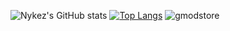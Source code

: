 ![Nykez's GitHub stats](https://github-readme-stats.vercel.app/api?username=nykez&count_private=true&theme=dark&show_icons=true)
[![Top Langs](https://github-readme-stats.vercel.app/api/top-langs/?username=nykez&count_private=true&theme=dark&show_icons=true&layout=compact)](https://github.com/nykez)
![gmodstore](https://0wain.xyz/gms-git-readme?id=76561198011844757)
